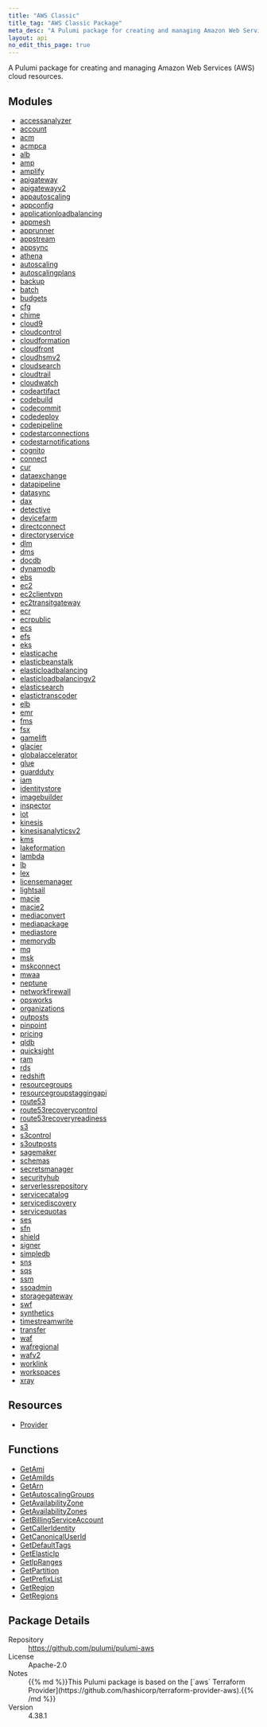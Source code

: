 ```yaml
---
title: "AWS Classic"
title_tag: "AWS Classic Package"
meta_desc: "A Pulumi package for creating and managing Amazon Web Services (AWS) cloud resources."
layout: api
no_edit_this_page: true
---
```


<!-- WARNING: this file was generated by Pulumi Docs Generator. -->
<!-- Do not edit by hand unless you're certain you know what you are doing! -->

A Pulumi package for creating and managing Amazon Web Services (AWS) cloud resources.

<h2 id="modules">Modules</h2>
<ul class="api">
    <li><a href="accessanalyzer/" title="accessanalyzer"><span class="api-symbol api-symbol--module"></span>accessanalyzer</a></li>
    <li><a href="account/" title="account"><span class="api-symbol api-symbol--module"></span>account</a></li>
    <li><a href="acm/" title="acm"><span class="api-symbol api-symbol--module"></span>acm</a></li>
    <li><a href="acmpca/" title="acmpca"><span class="api-symbol api-symbol--module"></span>acmpca</a></li>
    <li><a href="alb/" title="alb"><span class="api-symbol api-symbol--module"></span>alb</a></li>
    <li><a href="amp/" title="amp"><span class="api-symbol api-symbol--module"></span>amp</a></li>
    <li><a href="amplify/" title="amplify"><span class="api-symbol api-symbol--module"></span>amplify</a></li>
    <li><a href="apigateway/" title="apigateway"><span class="api-symbol api-symbol--module"></span>apigateway</a></li>
    <li><a href="apigatewayv2/" title="apigatewayv2"><span class="api-symbol api-symbol--module"></span>apigatewayv2</a></li>
    <li><a href="appautoscaling/" title="appautoscaling"><span class="api-symbol api-symbol--module"></span>appautoscaling</a></li>
    <li><a href="appconfig/" title="appconfig"><span class="api-symbol api-symbol--module"></span>appconfig</a></li>
    <li><a href="applicationloadbalancing/" title="applicationloadbalancing"><span class="api-symbol api-symbol--module"></span>applicationloadbalancing</a></li>
    <li><a href="appmesh/" title="appmesh"><span class="api-symbol api-symbol--module"></span>appmesh</a></li>
    <li><a href="apprunner/" title="apprunner"><span class="api-symbol api-symbol--module"></span>apprunner</a></li>
    <li><a href="appstream/" title="appstream"><span class="api-symbol api-symbol--module"></span>appstream</a></li>
    <li><a href="appsync/" title="appsync"><span class="api-symbol api-symbol--module"></span>appsync</a></li>
    <li><a href="athena/" title="athena"><span class="api-symbol api-symbol--module"></span>athena</a></li>
    <li><a href="autoscaling/" title="autoscaling"><span class="api-symbol api-symbol--module"></span>autoscaling</a></li>
    <li><a href="autoscalingplans/" title="autoscalingplans"><span class="api-symbol api-symbol--module"></span>autoscalingplans</a></li>
    <li><a href="backup/" title="backup"><span class="api-symbol api-symbol--module"></span>backup</a></li>
    <li><a href="batch/" title="batch"><span class="api-symbol api-symbol--module"></span>batch</a></li>
    <li><a href="budgets/" title="budgets"><span class="api-symbol api-symbol--module"></span>budgets</a></li>
    <li><a href="cfg/" title="cfg"><span class="api-symbol api-symbol--module"></span>cfg</a></li>
    <li><a href="chime/" title="chime"><span class="api-symbol api-symbol--module"></span>chime</a></li>
    <li><a href="cloud9/" title="cloud9"><span class="api-symbol api-symbol--module"></span>cloud9</a></li>
    <li><a href="cloudcontrol/" title="cloudcontrol"><span class="api-symbol api-symbol--module"></span>cloudcontrol</a></li>
    <li><a href="cloudformation/" title="cloudformation"><span class="api-symbol api-symbol--module"></span>cloudformation</a></li>
    <li><a href="cloudfront/" title="cloudfront"><span class="api-symbol api-symbol--module"></span>cloudfront</a></li>
    <li><a href="cloudhsmv2/" title="cloudhsmv2"><span class="api-symbol api-symbol--module"></span>cloudhsmv2</a></li>
    <li><a href="cloudsearch/" title="cloudsearch"><span class="api-symbol api-symbol--module"></span>cloudsearch</a></li>
    <li><a href="cloudtrail/" title="cloudtrail"><span class="api-symbol api-symbol--module"></span>cloudtrail</a></li>
    <li><a href="cloudwatch/" title="cloudwatch"><span class="api-symbol api-symbol--module"></span>cloudwatch</a></li>
    <li><a href="codeartifact/" title="codeartifact"><span class="api-symbol api-symbol--module"></span>codeartifact</a></li>
    <li><a href="codebuild/" title="codebuild"><span class="api-symbol api-symbol--module"></span>codebuild</a></li>
    <li><a href="codecommit/" title="codecommit"><span class="api-symbol api-symbol--module"></span>codecommit</a></li>
    <li><a href="codedeploy/" title="codedeploy"><span class="api-symbol api-symbol--module"></span>codedeploy</a></li>
    <li><a href="codepipeline/" title="codepipeline"><span class="api-symbol api-symbol--module"></span>codepipeline</a></li>
    <li><a href="codestarconnections/" title="codestarconnections"><span class="api-symbol api-symbol--module"></span>codestarconnections</a></li>
    <li><a href="codestarnotifications/" title="codestarnotifications"><span class="api-symbol api-symbol--module"></span>codestarnotifications</a></li>
    <li><a href="cognito/" title="cognito"><span class="api-symbol api-symbol--module"></span>cognito</a></li>
    <li><a href="connect/" title="connect"><span class="api-symbol api-symbol--module"></span>connect</a></li>
    <li><a href="cur/" title="cur"><span class="api-symbol api-symbol--module"></span>cur</a></li>
    <li><a href="dataexchange/" title="dataexchange"><span class="api-symbol api-symbol--module"></span>dataexchange</a></li>
    <li><a href="datapipeline/" title="datapipeline"><span class="api-symbol api-symbol--module"></span>datapipeline</a></li>
    <li><a href="datasync/" title="datasync"><span class="api-symbol api-symbol--module"></span>datasync</a></li>
    <li><a href="dax/" title="dax"><span class="api-symbol api-symbol--module"></span>dax</a></li>
    <li><a href="detective/" title="detective"><span class="api-symbol api-symbol--module"></span>detective</a></li>
    <li><a href="devicefarm/" title="devicefarm"><span class="api-symbol api-symbol--module"></span>devicefarm</a></li>
    <li><a href="directconnect/" title="directconnect"><span class="api-symbol api-symbol--module"></span>directconnect</a></li>
    <li><a href="directoryservice/" title="directoryservice"><span class="api-symbol api-symbol--module"></span>directoryservice</a></li>
    <li><a href="dlm/" title="dlm"><span class="api-symbol api-symbol--module"></span>dlm</a></li>
    <li><a href="dms/" title="dms"><span class="api-symbol api-symbol--module"></span>dms</a></li>
    <li><a href="docdb/" title="docdb"><span class="api-symbol api-symbol--module"></span>docdb</a></li>
    <li><a href="dynamodb/" title="dynamodb"><span class="api-symbol api-symbol--module"></span>dynamodb</a></li>
    <li><a href="ebs/" title="ebs"><span class="api-symbol api-symbol--module"></span>ebs</a></li>
    <li><a href="ec2/" title="ec2"><span class="api-symbol api-symbol--module"></span>ec2</a></li>
    <li><a href="ec2clientvpn/" title="ec2clientvpn"><span class="api-symbol api-symbol--module"></span>ec2clientvpn</a></li>
    <li><a href="ec2transitgateway/" title="ec2transitgateway"><span class="api-symbol api-symbol--module"></span>ec2transitgateway</a></li>
    <li><a href="ecr/" title="ecr"><span class="api-symbol api-symbol--module"></span>ecr</a></li>
    <li><a href="ecrpublic/" title="ecrpublic"><span class="api-symbol api-symbol--module"></span>ecrpublic</a></li>
    <li><a href="ecs/" title="ecs"><span class="api-symbol api-symbol--module"></span>ecs</a></li>
    <li><a href="efs/" title="efs"><span class="api-symbol api-symbol--module"></span>efs</a></li>
    <li><a href="eks/" title="eks"><span class="api-symbol api-symbol--module"></span>eks</a></li>
    <li><a href="elasticache/" title="elasticache"><span class="api-symbol api-symbol--module"></span>elasticache</a></li>
    <li><a href="elasticbeanstalk/" title="elasticbeanstalk"><span class="api-symbol api-symbol--module"></span>elasticbeanstalk</a></li>
    <li><a href="elasticloadbalancing/" title="elasticloadbalancing"><span class="api-symbol api-symbol--module"></span>elasticloadbalancing</a></li>
    <li><a href="elasticloadbalancingv2/" title="elasticloadbalancingv2"><span class="api-symbol api-symbol--module"></span>elasticloadbalancingv2</a></li>
    <li><a href="elasticsearch/" title="elasticsearch"><span class="api-symbol api-symbol--module"></span>elasticsearch</a></li>
    <li><a href="elastictranscoder/" title="elastictranscoder"><span class="api-symbol api-symbol--module"></span>elastictranscoder</a></li>
    <li><a href="elb/" title="elb"><span class="api-symbol api-symbol--module"></span>elb</a></li>
    <li><a href="emr/" title="emr"><span class="api-symbol api-symbol--module"></span>emr</a></li>
    <li><a href="fms/" title="fms"><span class="api-symbol api-symbol--module"></span>fms</a></li>
    <li><a href="fsx/" title="fsx"><span class="api-symbol api-symbol--module"></span>fsx</a></li>
    <li><a href="gamelift/" title="gamelift"><span class="api-symbol api-symbol--module"></span>gamelift</a></li>
    <li><a href="glacier/" title="glacier"><span class="api-symbol api-symbol--module"></span>glacier</a></li>
    <li><a href="globalaccelerator/" title="globalaccelerator"><span class="api-symbol api-symbol--module"></span>globalaccelerator</a></li>
    <li><a href="glue/" title="glue"><span class="api-symbol api-symbol--module"></span>glue</a></li>
    <li><a href="guardduty/" title="guardduty"><span class="api-symbol api-symbol--module"></span>guardduty</a></li>
    <li><a href="iam/" title="iam"><span class="api-symbol api-symbol--module"></span>iam</a></li>
    <li><a href="identitystore/" title="identitystore"><span class="api-symbol api-symbol--module"></span>identitystore</a></li>
    <li><a href="imagebuilder/" title="imagebuilder"><span class="api-symbol api-symbol--module"></span>imagebuilder</a></li>
    <li><a href="inspector/" title="inspector"><span class="api-symbol api-symbol--module"></span>inspector</a></li>
    <li><a href="iot/" title="iot"><span class="api-symbol api-symbol--module"></span>iot</a></li>
    <li><a href="kinesis/" title="kinesis"><span class="api-symbol api-symbol--module"></span>kinesis</a></li>
    <li><a href="kinesisanalyticsv2/" title="kinesisanalyticsv2"><span class="api-symbol api-symbol--module"></span>kinesisanalyticsv2</a></li>
    <li><a href="kms/" title="kms"><span class="api-symbol api-symbol--module"></span>kms</a></li>
    <li><a href="lakeformation/" title="lakeformation"><span class="api-symbol api-symbol--module"></span>lakeformation</a></li>
    <li><a href="lambda/" title="lambda"><span class="api-symbol api-symbol--module"></span>lambda</a></li>
    <li><a href="lb/" title="lb"><span class="api-symbol api-symbol--module"></span>lb</a></li>
    <li><a href="lex/" title="lex"><span class="api-symbol api-symbol--module"></span>lex</a></li>
    <li><a href="licensemanager/" title="licensemanager"><span class="api-symbol api-symbol--module"></span>licensemanager</a></li>
    <li><a href="lightsail/" title="lightsail"><span class="api-symbol api-symbol--module"></span>lightsail</a></li>
    <li><a href="macie/" title="macie"><span class="api-symbol api-symbol--module"></span>macie</a></li>
    <li><a href="macie2/" title="macie2"><span class="api-symbol api-symbol--module"></span>macie2</a></li>
    <li><a href="mediaconvert/" title="mediaconvert"><span class="api-symbol api-symbol--module"></span>mediaconvert</a></li>
    <li><a href="mediapackage/" title="mediapackage"><span class="api-symbol api-symbol--module"></span>mediapackage</a></li>
    <li><a href="mediastore/" title="mediastore"><span class="api-symbol api-symbol--module"></span>mediastore</a></li>
    <li><a href="memorydb/" title="memorydb"><span class="api-symbol api-symbol--module"></span>memorydb</a></li>
    <li><a href="mq/" title="mq"><span class="api-symbol api-symbol--module"></span>mq</a></li>
    <li><a href="msk/" title="msk"><span class="api-symbol api-symbol--module"></span>msk</a></li>
    <li><a href="mskconnect/" title="mskconnect"><span class="api-symbol api-symbol--module"></span>mskconnect</a></li>
    <li><a href="mwaa/" title="mwaa"><span class="api-symbol api-symbol--module"></span>mwaa</a></li>
    <li><a href="neptune/" title="neptune"><span class="api-symbol api-symbol--module"></span>neptune</a></li>
    <li><a href="networkfirewall/" title="networkfirewall"><span class="api-symbol api-symbol--module"></span>networkfirewall</a></li>
    <li><a href="opsworks/" title="opsworks"><span class="api-symbol api-symbol--module"></span>opsworks</a></li>
    <li><a href="organizations/" title="organizations"><span class="api-symbol api-symbol--module"></span>organizations</a></li>
    <li><a href="outposts/" title="outposts"><span class="api-symbol api-symbol--module"></span>outposts</a></li>
    <li><a href="pinpoint/" title="pinpoint"><span class="api-symbol api-symbol--module"></span>pinpoint</a></li>
    <li><a href="pricing/" title="pricing"><span class="api-symbol api-symbol--module"></span>pricing</a></li>
    <li><a href="qldb/" title="qldb"><span class="api-symbol api-symbol--module"></span>qldb</a></li>
    <li><a href="quicksight/" title="quicksight"><span class="api-symbol api-symbol--module"></span>quicksight</a></li>
    <li><a href="ram/" title="ram"><span class="api-symbol api-symbol--module"></span>ram</a></li>
    <li><a href="rds/" title="rds"><span class="api-symbol api-symbol--module"></span>rds</a></li>
    <li><a href="redshift/" title="redshift"><span class="api-symbol api-symbol--module"></span>redshift</a></li>
    <li><a href="resourcegroups/" title="resourcegroups"><span class="api-symbol api-symbol--module"></span>resourcegroups</a></li>
    <li><a href="resourcegroupstaggingapi/" title="resourcegroupstaggingapi"><span class="api-symbol api-symbol--module"></span>resourcegroupstaggingapi</a></li>
    <li><a href="route53/" title="route53"><span class="api-symbol api-symbol--module"></span>route53</a></li>
    <li><a href="route53recoverycontrol/" title="route53recoverycontrol"><span class="api-symbol api-symbol--module"></span>route53recoverycontrol</a></li>
    <li><a href="route53recoveryreadiness/" title="route53recoveryreadiness"><span class="api-symbol api-symbol--module"></span>route53recoveryreadiness</a></li>
    <li><a href="s3/" title="s3"><span class="api-symbol api-symbol--module"></span>s3</a></li>
    <li><a href="s3control/" title="s3control"><span class="api-symbol api-symbol--module"></span>s3control</a></li>
    <li><a href="s3outposts/" title="s3outposts"><span class="api-symbol api-symbol--module"></span>s3outposts</a></li>
    <li><a href="sagemaker/" title="sagemaker"><span class="api-symbol api-symbol--module"></span>sagemaker</a></li>
    <li><a href="schemas/" title="schemas"><span class="api-symbol api-symbol--module"></span>schemas</a></li>
    <li><a href="secretsmanager/" title="secretsmanager"><span class="api-symbol api-symbol--module"></span>secretsmanager</a></li>
    <li><a href="securityhub/" title="securityhub"><span class="api-symbol api-symbol--module"></span>securityhub</a></li>
    <li><a href="serverlessrepository/" title="serverlessrepository"><span class="api-symbol api-symbol--module"></span>serverlessrepository</a></li>
    <li><a href="servicecatalog/" title="servicecatalog"><span class="api-symbol api-symbol--module"></span>servicecatalog</a></li>
    <li><a href="servicediscovery/" title="servicediscovery"><span class="api-symbol api-symbol--module"></span>servicediscovery</a></li>
    <li><a href="servicequotas/" title="servicequotas"><span class="api-symbol api-symbol--module"></span>servicequotas</a></li>
    <li><a href="ses/" title="ses"><span class="api-symbol api-symbol--module"></span>ses</a></li>
    <li><a href="sfn/" title="sfn"><span class="api-symbol api-symbol--module"></span>sfn</a></li>
    <li><a href="shield/" title="shield"><span class="api-symbol api-symbol--module"></span>shield</a></li>
    <li><a href="signer/" title="signer"><span class="api-symbol api-symbol--module"></span>signer</a></li>
    <li><a href="simpledb/" title="simpledb"><span class="api-symbol api-symbol--module"></span>simpledb</a></li>
    <li><a href="sns/" title="sns"><span class="api-symbol api-symbol--module"></span>sns</a></li>
    <li><a href="sqs/" title="sqs"><span class="api-symbol api-symbol--module"></span>sqs</a></li>
    <li><a href="ssm/" title="ssm"><span class="api-symbol api-symbol--module"></span>ssm</a></li>
    <li><a href="ssoadmin/" title="ssoadmin"><span class="api-symbol api-symbol--module"></span>ssoadmin</a></li>
    <li><a href="storagegateway/" title="storagegateway"><span class="api-symbol api-symbol--module"></span>storagegateway</a></li>
    <li><a href="swf/" title="swf"><span class="api-symbol api-symbol--module"></span>swf</a></li>
    <li><a href="synthetics/" title="synthetics"><span class="api-symbol api-symbol--module"></span>synthetics</a></li>
    <li><a href="timestreamwrite/" title="timestreamwrite"><span class="api-symbol api-symbol--module"></span>timestreamwrite</a></li>
    <li><a href="transfer/" title="transfer"><span class="api-symbol api-symbol--module"></span>transfer</a></li>
    <li><a href="waf/" title="waf"><span class="api-symbol api-symbol--module"></span>waf</a></li>
    <li><a href="wafregional/" title="wafregional"><span class="api-symbol api-symbol--module"></span>wafregional</a></li>
    <li><a href="wafv2/" title="wafv2"><span class="api-symbol api-symbol--module"></span>wafv2</a></li>
    <li><a href="worklink/" title="worklink"><span class="api-symbol api-symbol--module"></span>worklink</a></li>
    <li><a href="workspaces/" title="workspaces"><span class="api-symbol api-symbol--module"></span>workspaces</a></li>
    <li><a href="xray/" title="xray"><span class="api-symbol api-symbol--module"></span>xray</a></li>
</ul>

<h2 id="resources">Resources</h2>
<ul class="api">
    <li><a href="provider" title="Provider"><span class="api-symbol api-symbol--resource"></span>Provider</a></li>
</ul>

<h2 id="functions">Functions</h2>
<ul class="api">
    <li><a href="getami" title="GetAmi"><span class="api-symbol api-symbol--function"></span>GetAmi</a></li>
    <li><a href="getamiids" title="GetAmiIds"><span class="api-symbol api-symbol--function"></span>GetAmiIds</a></li>
    <li><a href="getarn" title="GetArn"><span class="api-symbol api-symbol--function"></span>GetArn</a></li>
    <li><a href="getautoscalinggroups" title="GetAutoscalingGroups"><span class="api-symbol api-symbol--function"></span>GetAutoscalingGroups</a></li>
    <li><a href="getavailabilityzone" title="GetAvailabilityZone"><span class="api-symbol api-symbol--function"></span>GetAvailabilityZone</a></li>
    <li><a href="getavailabilityzones" title="GetAvailabilityZones"><span class="api-symbol api-symbol--function"></span>GetAvailabilityZones</a></li>
    <li><a href="getbillingserviceaccount" title="GetBillingServiceAccount"><span class="api-symbol api-symbol--function"></span>GetBillingServiceAccount</a></li>
    <li><a href="getcalleridentity" title="GetCallerIdentity"><span class="api-symbol api-symbol--function"></span>GetCallerIdentity</a></li>
    <li><a href="getcanonicaluserid" title="GetCanonicalUserId"><span class="api-symbol api-symbol--function"></span>GetCanonicalUserId</a></li>
    <li><a href="getdefaulttags" title="GetDefaultTags"><span class="api-symbol api-symbol--function"></span>GetDefaultTags</a></li>
    <li><a href="getelasticip" title="GetElasticIp"><span class="api-symbol api-symbol--function"></span>GetElasticIp</a></li>
    <li><a href="getipranges" title="GetIpRanges"><span class="api-symbol api-symbol--function"></span>GetIpRanges</a></li>
    <li><a href="getpartition" title="GetPartition"><span class="api-symbol api-symbol--function"></span>GetPartition</a></li>
    <li><a href="getprefixlist" title="GetPrefixList"><span class="api-symbol api-symbol--function"></span>GetPrefixList</a></li>
    <li><a href="getregion" title="GetRegion"><span class="api-symbol api-symbol--function"></span>GetRegion</a></li>
    <li><a href="getregions" title="GetRegions"><span class="api-symbol api-symbol--function"></span>GetRegions</a></li>
</ul>

<h2 id="package-details">Package Details</h2>
<dl class="package-details">
	<dt>Repository</dt>
	<dd><a href="https://github.com/pulumi/pulumi-aws">https://github.com/pulumi/pulumi-aws</a></dd>
	<dt>License</dt>
	<dd>Apache-2.0</dd>
	<dt>Notes</dt>
	<dd>{{% md %}}This Pulumi package is based on the [`aws` Terraform Provider](https://github.com/hashicorp/terraform-provider-aws).{{% /md %}}</dd>
	<dt>Version</dt>
	<dd>4.38.1</dd>
</dl>

